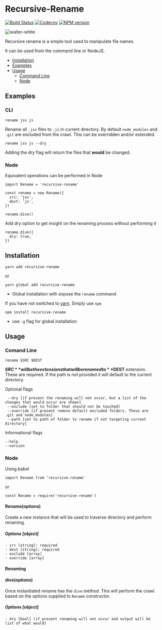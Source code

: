 # Recursive-Rename

[![Build Status](https://travis-ci.org/HeroProtagonist/recursive-rename.svg?branch=master)](https://travis-ci.org/HeroProtagonist/recursive-rename)
[![Codecov](https://img.shields.io/codecov/c/github/HeroProtagonist/recursive-rename.svg)](https://codecov.io/github/HeroProtagonist/recursive-rename)
[![NPM version](https://badge.fury.io/js/recursive-rename.svg)](https://www.npmjs.com/package/recursive-rename)

![walter-white](gif/walter-white.gif)

Recursive rename is a simple tool used to manipulate file names. 

It can be used from the command line or NodeJS. 

* [Installation](#installation)
* [Examples](#examples)
* [Usage](#usage)
	- [Command Line](#command-line)
	- [Node](#node) 

## Examples

### CLI

	rename jsx js

Rename all `.jsx` files to `.js` in current directory. By default `node_modules` and `.git` are excluded from the crawl. This can be overridden and/or extended.

	rename jsx js --dry
Adding the dry flag will return the files that **would** be changed.	
###  Node

Equivalent operations can be performed in Node

```
import Rename = 'recursive-rename'

const rename = new Rename({
  src: 'jsx',
  dest: 'js',
})

rename.dive()
```

Add dry option to get insight on the renaming process without performing it

```
rename.dive({
  dry: true,
})
```



## Installation

`yarn add recursive-rename`

or

`yarn global add recursive-rename`

- Global installation with expose the `rename` command

If you have not switched to [yarn](https://yarnpkg.com/). Simply use `npm`

`npm install recursive-rename`

- use `-g` flag for global installation


## Usage

### Comand Line

`rename $SRC $DEST`

**$SRC** will be the extensions that will be renamed to **$DEST** extension. These are required. If the path is not provided it will default to the current directory.


Optional flags

```
 --dry [if present the renaming will not occur, but a list of the changes that would occur are shown]
 --exclude [set to folder that should not be touched]
 --override [if present remove default excluded folders. These are .git and node_modules]
 --path [set to path of folder to rename if not targeting current directory]
```

Informational flags

```
--help
--version
```

### Node

Using babel

	import Rename from 'recursive-rename'

or 

	const Rename = require('recursive-rename')

#### Rename(options)

Create a new instance that will be used to traverse directory and perform renaming. 

##### Options [object]
	- src [string]: required
	- dest [string]: required
	- exclude [array]
	- override [array]

#### Renaming


#### dive(options)
Once instantiated rename has the `dive` method. This will perform the crawl based on the options supplied to `Rename` constructor.

##### Options [object]
	- dry [bool] (if present renaming will not occur and output will be list of what would) 

